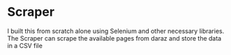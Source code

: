# Scraper
 I built this from scratch alone using Selenium and other necessary libraries. The Scraper can scrape the available pages from daraz and store the data in a CSV file
